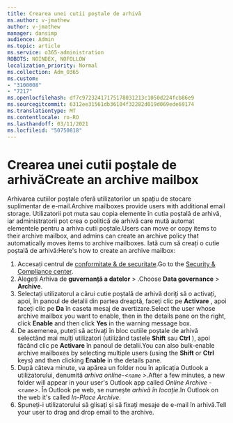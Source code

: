 ```yaml
---
title: Crearea unei cutii poștale de arhivă
ms.author: v-jmathew
author: v-jmathew
manager: dansimp
audience: Admin
ms.topic: article
ms.service: o365-administration
ROBOTS: NOINDEX, NOFOLLOW
localization_priority: Normal
ms.collection: Adm_O365
ms.custom:
- "3100008"
- "7217"
ms.openlocfilehash: df7c97232417175178031213c1050d224fcb86e9
ms.sourcegitcommit: 6312ee31561db36104f32282d019d069ede69174
ms.translationtype: MT
ms.contentlocale: ro-RO
ms.lasthandoff: 03/11/2021
ms.locfileid: "50750818"
---
```

# <a name="create-an-archive-mailbox"></a><span data-ttu-id="ed289-102">Crearea unei cutii poștale de arhivă</span><span class="sxs-lookup"><span data-stu-id="ed289-102">Create an archive mailbox</span></span>

<span data-ttu-id="ed289-103">Arhivarea cutiilor poștale oferă utilizatorilor un spațiu de stocare suplimentar de e-mail.</span><span class="sxs-lookup"><span data-stu-id="ed289-103">Archive mailboxes provide users with additional email storage.</span></span> <span data-ttu-id="ed289-104">Utilizatorii pot muta sau copia elemente în cutia poștală de arhivă, iar administratorii pot crea o politică de arhivă care mută automat elementele pentru a arhiva cutii poștale.</span><span class="sxs-lookup"><span data-stu-id="ed289-104">Users can move or copy items to their archive mailbox, and admins can create an archive policy that automatically moves items to archive mailboxes.</span></span> <span data-ttu-id="ed289-105">Iată cum să creați o cutie poștală de arhivă:</span><span class="sxs-lookup"><span data-stu-id="ed289-105">Here's how to create an archive mailbox:</span></span>

1. <span data-ttu-id="ed289-106">Accesați centrul de [conformitate & de securitate]( https://go.microsoft.com/fwlink/p/?linkid=2077143).</span><span class="sxs-lookup"><span data-stu-id="ed289-106">Go to the [Security & Compliance center]( https://go.microsoft.com/fwlink/p/?linkid=2077143).</span></span>
2. <span data-ttu-id="ed289-107">Alegeți Arhiva de **guvernanță a datelor**  >  .</span><span class="sxs-lookup"><span data-stu-id="ed289-107">Choose **Data governance** > **Archive**.</span></span>
3. <span data-ttu-id="ed289-108">Selectați utilizatorul a cărui cutie poștală de arhivă doriți să o activați, apoi, în panoul de detalii din partea dreaptă, faceți clic pe **Activare** , apoi faceți clic pe **Da** în caseta mesaj de avertizare.</span><span class="sxs-lookup"><span data-stu-id="ed289-108">Select the user whose archive mailbox you want to enable, then in the details pane on the right, click **Enable** and then click **Yes** in the warning message box.</span></span>
4. <span data-ttu-id="ed289-109">De asemenea, puteți să activați în bloc cutiile poștale de arhivă selectând mai mulți utilizatori (utilizând tastele **Shift** sau **Ctrl** ), apoi făcând clic pe **Activare** în panoul de detalii.</span><span class="sxs-lookup"><span data-stu-id="ed289-109">You can also bulk-enable archive mailboxes by selecting multiple users (using the **Shift** or **Ctrl** keys) and then clicking **Enable** in the details pane.</span></span>
5. <span data-ttu-id="ed289-110">După câteva minute, va apărea un folder nou în aplicația Outlook a utilizatorului, denumită *arhiva online-<`name` >*.</span><span class="sxs-lookup"><span data-stu-id="ed289-110">After a few minutes, a new folder will appear in your user's Outlook app called *Online Archive - <`name`>*.</span></span> <span data-ttu-id="ed289-111">În Outlook pe web, se numește *arhivă în locație*.</span><span class="sxs-lookup"><span data-stu-id="ed289-111">In Outlook on the web it's called *In-Place Archive*.</span></span>
6. <span data-ttu-id="ed289-112">Spuneți-i utilizatorului să glisați și să fixați mesaje de e-mail în arhivă.</span><span class="sxs-lookup"><span data-stu-id="ed289-112">Tell your user to drag and drop email to the archive.</span></span>
